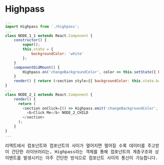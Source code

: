 # Highpass
```javascript
...
import Highpass from './highpass';
...
class NODE_1_1 extends React.Component {
    constructor() {
        super();
        this.state = {
            backgroundColor: 'white'
        };
    }
    componentDidMount() {
        Highpass.on('changeBackgroundColor', color => this.setState({ backgroundColor: color }));
    }
    render() { return (<section style={{ backgroundColor: this.state.backgroundColor }}>NODE_1_1</section>) }
}
...
class NODE_2_1 extends React.Component {
    render() {
      return (
        <section onClick={() => Highpass.emit('changeBackgroundColor', this.props.color)}>
          <b>Click Me</b> NODE_2_CHILD
        </section>
      );
    }
}
...
```

<pre>
리액트에서 컴포넌트와 컴포넌트의 사이가 멀어지면 멀어질 수록 데이터를 주고받기가 어려워 집니다.
이 간단한 라이브러리는, Highpass라는 객체를 통해 컴포넌트의 계층구조와 상관없이 이벤트를 설정하고 
이벤트를 발생시키는 아주 간단한 방식으로 컴포넌트 사이의 통신이 가능합니다.
</pre>
